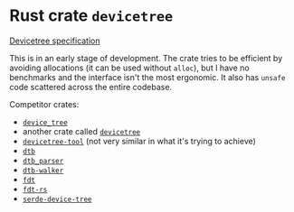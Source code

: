 # Rust crate `devicetree`

[Devicetree specification](https://www.devicetree.org/specifications/)

This is in an early stage of development.
The crate tries to be efficient by avoiding allocations (it can be used without `alloc`), but I have no benchmarks and the interface isn't the most ergonomic. It also has `unsafe` code scattered across the entire codebase.

Competitor crates:
- [`device_tree`](https://github.com/mbr/device_tree-rs)
- another crate called [`devicetree`](https://github.com/duanyu-yu/DeviceTree)
- [`devicetree-tool`](https://github.com/michael2012z/devicetree-tool) (not very similar in what it's trying to achieve)
- [`dtb`](https://github.com/ababo/dtb)
- [`dtb_parser`](https://github.com/d3ara1n/dtb_parser)
- [`dtb-walker`](https://github.com/YdrMaster/dtb-walker)
- [`fdt`](https://github.com/repnop/fdt)
- [`fdt-rs`](https://github.com/rs-embedded/fdt-rs)
- [`serde-device-tree`](https://github.com/rustsbi/serde-device-tree)
